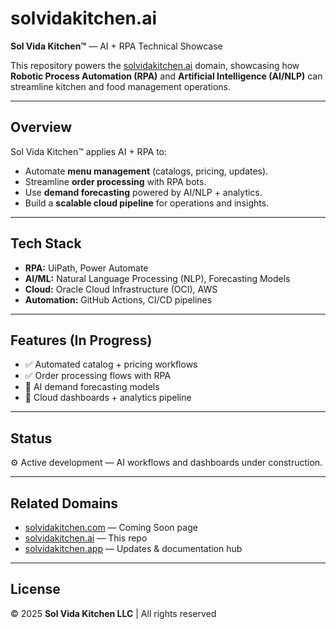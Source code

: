 # solvidakitchen.ai

**Sol Vida Kitchen™** — AI + RPA Technical Showcase  

This repository powers the [solvidakitchen.ai](https://solvidakitchen.ai) domain, showcasing how **Robotic Process Automation (RPA)** and **Artificial Intelligence (AI/NLP)** can streamline kitchen and food management operations.  

---

## Overview
Sol Vida Kitchen™ applies AI + RPA to:  
- Automate **menu management** (catalogs, pricing, updates).  
- Streamline **order processing** with RPA bots.  
- Use **demand forecasting** powered by AI/NLP + analytics.  
- Build a **scalable cloud pipeline** for operations and insights.  

---

## Tech Stack
- **RPA:** UiPath, Power Automate  
- **AI/ML:** Natural Language Processing (NLP), Forecasting Models  
- **Cloud:** Oracle Cloud Infrastructure (OCI), AWS  
- **Automation:** GitHub Actions, CI/CD pipelines  

---

## Features (In Progress)
- ✅ Automated catalog + pricing workflows  
- ✅ Order processing flows with RPA  
- 🚧 AI demand forecasting models  
- 🚧 Cloud dashboards + analytics pipeline  

---

## Status
⚙️ Active development — AI workflows and dashboards under construction.  

---

## Related Domains
- [solvidakitchen.com](https://solvidakitchen.com) — Coming Soon page  
- [solvidakitchen.ai](https://solvidakitchen.ai) — This repo  
- [solvidakitchen.app](https://solvidakitchen.app) — Updates & documentation hub  

---

## License
© 2025 **Sol Vida Kitchen LLC** | All rights reserved
